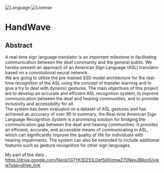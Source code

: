 ![Language](https://img.shields.io/badge/Language-Python%20-blue.svg)
![License](https://img.shields.io/badge/license-Apache_2.0-orange.svg)

# HandWave
## Abstract
A real-time sign language translator is an important milestone in facilitating communication between the deaf community and the general public. We hereby present an approach of an American Sign Language (ASL) translator based on a convolutional neural network. <br />
We are going to utilize the pre-trained SSD model architecture for the real-time recognition of the ASL using the concept of transfer learning and to give
a try to deal with dynamic gestures. The main objectives of this project are to develop an accurate and efficient ASL recognition system, to improve communication between the deaf and hearing communities, and to promote inclusivity and accessibility for all. <br />
The system has been evaluated on a dataset of ASL gestures and has achieved an accuracy of over 90 In summary, the Real-time American Sign Language Recognition System is a promising solution for bridging the communication gap between the deaf and hearing communities. It provides an efficient, accurate, and accessible means of communicating in ASL, which can significantly improve the quality of life for individuals with hearing impairments. The system can also be extended to include additional features such as gesture recognition for other sign languages.

My part of the data : https://drive.google.com/file/d/137YK1DZ51LDefSdXxtnwZ70NevJB8on5/view?usp=drive_link
